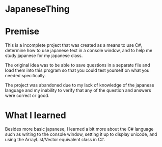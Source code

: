 # JapaneseThing
<h1>Premise</h1>
<p>This is a incomplete project that was created as a means to use C#, determine how to use japanese text in a console window, and to help me study japanese for my japanese class.</p>
<p>The original idea was to be able to save questions in a separate file and load them into this program so that you could test yourself on what you needed specifically.</p>
<p>The project was abandoned due to my lack of knowledge of the japanese language and my inability to verify that any of the question and answers were correct or good.</p>

<h1>What I learned</h1>
<p>Besides more basic japanese, I learned a bit more about the C# language such as writing to the console window, setting it up to display unicode, and using the ArrayList/Vector equivalent class in C#.</p>

